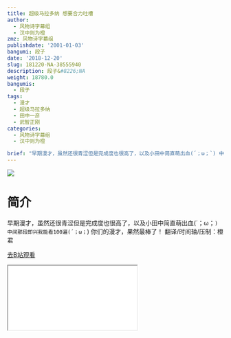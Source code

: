 ```yaml
---
title: 超级马拉多纳 想要合力吐槽
author:
  - 风物诗字幕组
  - 汉中则为橙
zmz: 风物诗字幕组
publishdate: '2001-01-03'
bangumi: 段子
date: '2018-12-20'
slug: 181220-NA-38555940
description: 段子&#8226;NA
weight: 18780.0
bangumis:
  - 段子
tags:
  - 漫才
  - 超级马拉多纳
  - 田中一彦
  - 武智正刚
categories:
  - 风物诗字幕组
  - 汉中则为橙

brief: "早期漫才，虽然还很青涩但是完成度也很高了，以及小田中简直萌出血(´；ω；`) 中间那段即兴我能看100遍(´；ω；`) 你们的漫才，果然最棒了！ 翻译/时间轴/压制：橙君"
---
```

![](https://i.imgur.com/sqoiv9P.jpg)
# 简介  
早期漫才，虽然还很青涩但是完成度也很高了，以及小田中简直萌出血(´；ω；`)
中间那段即兴我能看100遍(´；ω；`)
你们的漫才，果然最棒了！
翻译/时间轴/压制：橙君  

[去B站观看](https://www.bilibili.com/video/av38555940/)
<div class ="resp-container"><iframe class="testiframe" src="//player.bilibili.com/player.html?aid=38555940"", scrolling="no", allowfullscreen="true" > </iframe></div> 
